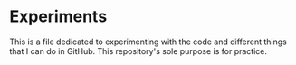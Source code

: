 # Experiments 
This is a file dedicated to experimenting with the code and different things that I can do in GitHub. This repository's sole purpose is for practice. 
